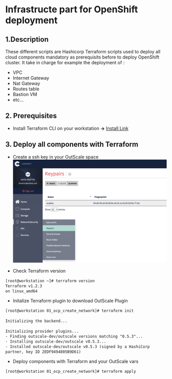# Infrastructe part for OpenShift deployment

## 1.Description

These different scripts are Hashicorp Terraform scripts used to deploy all cloud components mandatory as prerequisits before to deploy OpenShift cluster. It take in charge for example the deployment of :  
* VPC  
* Internet Gateway
* Nat Gateway
* Routes table
* Bastion VM
* etc...    

## 2. Prerequisites

- Install Terraform CLI on your workstation **->** [Install Link](https://learn.hashicorp.com/tutorials/terraform/install-cli)

## 3. Deploy all components with Terraform

- Create a ssh key in your OutScale space
![ssh-key](../docs/ocp-key.png)

- Check Terraform version
```
[root@workstation ~]# terraform version
Terraform v1.2.3
on linux_amd64
```

- Initalize Terraform plugin to download OutScale Plugin
```
[root@workstation 01_ocp_create_network]# terraform init

Initializing the backend...

Initializing provider plugins...
- Finding outscale-dev/outscale versions matching "0.5.3"...
- Installing outscale-dev/outscale v0.5.3...
- Installed outscale-dev/outscale v0.5.3 (signed by a HashiCorp partner, key ID 2EDF9494805B9D61)
```

- Deploy components with Terraform and your OutScale vars
```
[root@workstation 01_ocp_create_network]# terraform apply

```